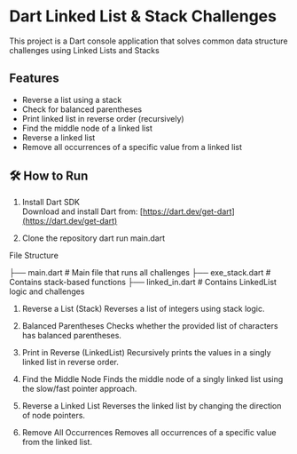 # Dart Linked List & Stack Challenges

This project is a Dart console application that solves common data structure challenges using Linked Lists and Stacks

## Features

- Reverse a list using a stack
- Check for balanced parentheses
- Print linked list in reverse order (recursively)
- Find the middle node of a linked list
- Reverse a linked list
- Remove all occurrences of a specific value from a linked list

## 🛠 How to Run

1. Install Dart SDK  
   Download and install Dart from: [https://dart.dev/get-dart](https://dart.dev/get-dart)

2. Clone the repository
dart run main.dart

File Structure

├── main.dart             # Main file that runs all challenges
├── exe_stack.dart        # Contains stack-based functions
├── linked_in.dart        # Contains LinkedList logic and challenges


1. Reverse a List (Stack)
   Reverses a list of integers using stack logic.

2. Balanced Parentheses
   Checks whether the provided list of characters has balanced parentheses.

3. Print in Reverse (LinkedList)
   Recursively prints the values in a singly linked list in reverse order.

4. Find the Middle Node
   Finds the middle node of a singly linked list using the slow/fast pointer approach.

5. Reverse a Linked List
   Reverses the linked list by changing the direction of node pointers.

6. Remove All Occurrences
   Removes all occurrences of a specific value from the linked list.

